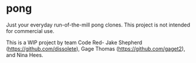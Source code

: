 # pong
Just your everyday run-of-the-mill pong clones. This project is not intended for commercial use.

This is a WIP project by team Code Red- Jake Shepherd (https://github.com/dissolete), Gage Thomas (https://github.com/gaget2), and Nina Hees.
